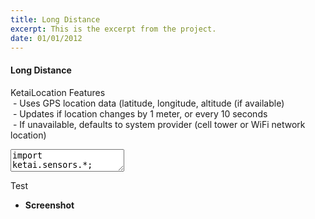 ```yaml
---
title: Long Distance
excerpt: This is the excerpt from the project.
date: 01/01/2012
---
```

#### Long Distance

KetaiLocation Features<br>
&nbsp;- Uses GPS location data (latitude, longitude, altitude (if available)<br>
&nbsp;- Updates if location changes by 1 meter, or every 10 seconds<br>
&nbsp;- If unavailable, defaults to system provider (cell tower or WiFi network location)

<textarea id="code" class="codesnippet">
import ketai.sensors.*; 

double longitude, latitude, altitude, accuracy;
KetaiLocation location;
Location uic;

void setup() {
  //creates a location object that refers to UIC
  uic = new Location("uic"); // Example location: the University of Illinois at Chicago
  uic.setLatitude(41.874698);
  uic.setLongitude(-87.658777);
  orientation(LANDSCAPE);
  textAlign(CENTER, CENTER);
  textSize(36);
}

void draw() {
  background(78, 93, 75);
  if (location.getProvider() == "none")
    text("Location data is unavailable. \n" +
      "Please check your location settings.", 0, 0, width, height);
  else
    text("Location data:\n" + 
      "Latitude: " + latitude + "\n" + 
      "Longitude: " + longitude + "\n" + 
      "Altitude: " + altitude + "\n" +
      "Accuracy: " + accuracy + "\n" +
      "Distance to UIC: "+ location.getLocation().distanceTo(uic) + " m\n" + 
      "Provider: " + location.getProvider(), 20, 0, width, height);
}

void onResume()
{
  location = new KetaiLocation(this);
  super.onResume();
}

void onLocationEvent(Location _location)
{
  //print out the location object
  println("onLocation event: " + _location.toString());
  longitude = _location.getLongitude();
  latitude = _location.getLatitude();
  altitude = _location.getAltitude();
  accuracy = _location.getAccuracy();
}
</textarea>
Test
 * **Screenshot**
 